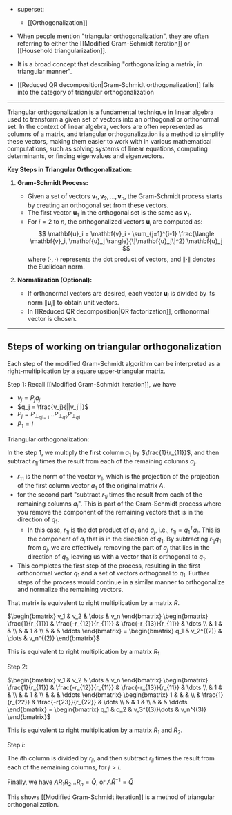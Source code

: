 
- superset:
	- [[Orthogonalization]]

- When people mention "triangular orthogonalization", they are often referring to either the [[Modified Gram-Schmidt iteration]] or [[Household triangularization]]. 

- It is a broad concept that describing "orthogonalizing a matrix, in triangular manner".
- [[Reduced QR decomposition|Gram-Schmidt orthogonalization]] falls into the category of triangular orthogonalization 

---

Triangular orthogonalization is a fundamental technique in linear algebra used to transform a given set of vectors into an orthogonal or orthonormal set. In the context of linear algebra, vectors are often represented as columns of a matrix, and triangular orthogonalization is a method to simplify these vectors, making them easier to work with in various mathematical computations, such as solving systems of linear equations, computing determinants, or finding eigenvalues and eigenvectors.

**Key Steps in Triangular Orthogonalization:**

1. **Gram-Schmidt Process:**
   - Given a set of vectors $\mathbf{v}_1, \mathbf{v}_2, \ldots, \mathbf{v}_n$, the Gram-Schmidt process starts by creating an orthogonal set from these vectors.
   - The first vector $\mathbf{u}_1$ in the orthogonal set is the same as $\mathbf{v}_1$.
   - For $i = 2$ to $n$, the orthogonalized vectors $\mathbf{u}_i$ are computed as:
$$
     \mathbf{u}_i = \mathbf{v}_i - \sum_{j=1}^{i-1} \frac{\langle \mathbf{v}_i, \mathbf{u}_j \rangle}{\|\mathbf{u}_j\|^2} \mathbf{u}_j
$$
     where $\langle \cdot, \cdot \rangle$ represents the dot product of vectors, and $\|\cdot\|$ denotes the Euclidean norm.

2. **Normalization (Optional):**
   - If orthonormal vectors are desired, each vector $\mathbf{u}_i$ is divided by its norm $\|\mathbf{u}_i\|$ to obtain unit vectors.
   - In [[Reduced QR decomposition|QR factorization]], orthonormal vector is chosen.

---
## Steps of working on triangular orthogonalization

Each step of the modified Gram-Schmidt algorithm can be interpreted as a right-multiplication by a square upper-triangular matrix. 

Step 1: Recall [[Modified Gram-Schmidt iteration]], we have 
- $v_j = P_j a_j$ 
- $q_j = \frac{v_j}{||v_j||}$
- $P_j = P_{\perp_{qj-1}} \dots  P_{\perp_{q2}} P_{\perp_{q1}}$
- $P_1 = I$

Triangular orthogonalization:

In the step 1, we multiply the first column $a_1$ by $\frac{1}{r_{11}}$, and then subtract $r_{1j}$ times the result from each of the remaining columns $a_j$. 
- $r_{11}$ is the norm of the vector $v_1$, which is the projection of the projection of the first column vector $a_1$ of the original matrix $A$. 
- for the second part "subtract $r_{1j}$ times the result from each of the remaining columns $a_j$". This is part of the Gram-Schmidt process where you remove the component of the remaining vectors that is in the direction of $q_1$.
	- In this case, $r_{1j}$ is the dot product of $q_1$ and $a_j$, i.e., $r_{1j} = q_1^T a_j$. This is the component of $a_j$ that is in the direction of $q_1$. By subtracting $r_{1j}q_1$ from $a_j$, we are effectively removing the part of $a_j$ that lies in the direction of $q_1$, leaving us with a vector that is orthogonal to $q_1$.
- This completes the first step of the process, resulting in the first orthonormal vector $q_1$ and a set of vectors orthogonal to $q_1$. Further steps of the process would continue in a similar manner to orthogonalize and normalize the remaining vectors.

That matrix is equivalent to right multiplication by a matrix $R$. 


$\begin{bmatrix} v_1 & v_2 & \dots & v_n \end{bmatrix} \begin{bmatrix} \frac{1}{r_{11}} & \frac{-r_{12}}{r_{11}} & \frac{-r_{13}}{r_{11}} & \dots \\ & 1 & & \\ & & 1 & \\ & & & \ddots \end{bmatrix} = \begin{bmatrix} q_1 & v_2^{(2)} & \dots & v_n^{(2)} \end{bmatrix}$

This is equivalent to right multiplication by a matrix $R_1$ 

Step 2: 

$\begin{bmatrix} v_1 & v_2 & \dots & v_n \end{bmatrix} \begin{bmatrix} \frac{1}{r_{11}} & \frac{-r_{12}}{r_{11}} & \frac{-r_{13}}{r_{11}} & \dots \\ & 1 & & \\ & & 1 & \\ & & & \ddots \end{bmatrix} \begin{bmatrix} 1 & & & \\ & \frac{1}{r_{22}} & \frac{-r{23}}{r_{22}} & \dots \\ & & 1 & \\ & & & \ddots \end{bmatrix} = \begin{bmatrix} q_1 & q_2 & v_3^{(3)}\dots & v_n^{(3)} \end{bmatrix}$

This is equivalent to right multiplication by a matrix $R_1$ and $R_2$.

Step $i$:

The $i$th column is divided by $r_{ii}$, and then subtract $r_{ij}$ times the result from each of the remaining columns, for $j>i$. 

Finally, we have $AR_1 R_2 \dots R_n = \hat Q$, 
or $A \hat R^{-1} = \hat Q$

This shows [[Modified Gram-Schmidt iteration]] is a method of triangular orthogonalization.








